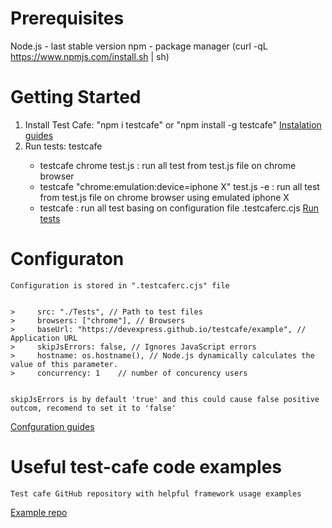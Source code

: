 # Prerequisites 
Node.js - last stable version
npm - package manager (curl -qL https://www.npmjs.com/install.sh | sh)

# Getting Started

1.	Install Test Cafe: "npm i testcafe" or "npm install -g testcafe"
    [Instalation guides](https://testcafe.io/documentation/402834/guides/basic-guides/install-testcafe)
2.	Run tests: testcafe <browsers> <test files> <options>  
    - testcafe chrome test.js : run all test from test.js file on chrome browser
    - testcafe "chrome:emulation:device=iphone X" test.js -e : run all test from test.js file on chrome browser using emulated iphone X
    - testcafe : run all test basing on configuration file .testcaferc.cjs
    [Run tests](https://testcafe.io/documentation/402830/guides/basic-guides/run-tests)

# Configuraton
    Configuration is stored in ".testcaferc.cjs" file

    
    >     src: "./Tests", // Path to test files
    >     browsers: ["chrome"], // Browsers 
    >     baseUrl: "https://devexpress.github.io/testcafe/example", // Application URL
    >     skipJsErrors: false, // Ignores JavaScript errors
    >     hostname: os.hostname(), // Node.js dynamically calculates the value of this parameter.
    >     concurrency: 1    // number of concurency users


    skipJsErrors is by default 'true' and this could cause false positive outcom, recomend to set it to 'false'
   [Confguration guides](https://testcafe.io/documentation/402638/reference/configuration-file)

# Useful test-cafe code examples
    Test cafe GitHub repository with helpful framework usage examples
   [Example repo](https://github.com/DevExpress/testcafe-examples/tree/master/examples)